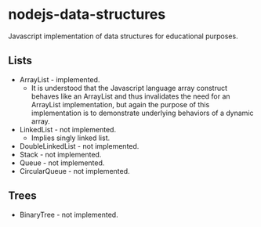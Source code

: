 # nodejs-data-structures
Javascript implementation of data structures for educational purposes.

## Lists
* ArrayList - implemented.
  * It is understood that the Javascript language array construct behaves like an ArrayList and thus invalidates the need for an ArrayList implementation, but again the purpose of this implementation is to demonstrate underlying behaviors of a dynamic array.
* LinkedList - not implemented.
  * Implies singly linked list.
* DoubleLinkedList - not implemented.
* Stack - not implemented.
* Queue - not implemented.
* CircularQueue - not implemented.

## Trees
* BinaryTree - not implemented.
